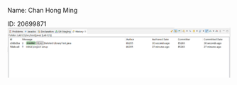 Name: Chan Hong Ming

ID: 20699871
![alt text](https://github.com/ChanHongMing/comp3111-lab1-2021f/blob/master/haha.png?raw=true)
